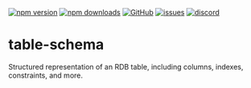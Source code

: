 [![npm version](https://img.shields.io/npm/v/@itrocks/table-schema?logo=npm)](https://www.npmjs.org/package/@itrocks/table-schema)
[![npm downloads](https://img.shields.io/npm/dm/@itrocks/table-schema)](https://www.npmjs.org/package/@itrocks/table-schema)
[![GitHub](https://img.shields.io/github/last-commit/itrocks-ts/table-schema?color=2dba4e&label=commit&logo=github)](https://github.com/itrocks-ts/table-schema)
[![issues](https://img.shields.io/github/issues/itrocks-ts/table-schema)](https://github.com/itrocks-ts/table-schema/issues)
[![discord](https://img.shields.io/discord/1314141024020467782?color=7289da&label=discord&logo=discord&logoColor=white)](https://25.re/ditr)

# table-schema

Structured representation of an RDB table, including columns, indexes, constraints, and more.
